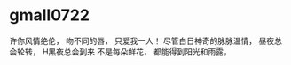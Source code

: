 # gmall0722

许你风情绝伦，
    吻不同的唇，
        只爱我一人！
尽管白日神奇的脉脉温情，
    昼夜总会轮转，
       H黑夜总会到来
        不是每朵鲜花，
            都能得到阳光和雨露，

